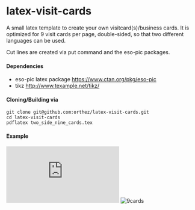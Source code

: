 latex-visit-cards
====================

A small latex template to create your own visitcard(s)/business cards. It is optimized for 9
visit cards per page, double-sided, so that two different languages can be used.

Cut lines are created via put command and the eso-pic packages. 

#### Dependencies
   * eso-pic latex package https://www.ctan.org/pkg/eso-pic
   * tikz http://www.texample.net/tikz/
 
#### Cloning/Building via

    git clone git@github.com:orthez/latex-visit-cards.git
    cd latex-visit-cards
    pdflatex two_side_nine_cards.tex

#### Example
![Pdf Version of visitcards example (print-ready)](https://github.com/orthez/latex-visit-cards/raw/master/images/two_side_nine_cards.pdf)
![9cards](https://raw.githubusercontent.com/orthez/latex-visit-cards/master/images/two_side_nine_cards.png)


